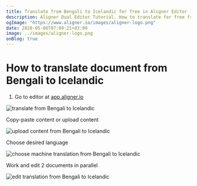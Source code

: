 ```yaml
---
title: Translate from Bengali to Icelandic for free in Aligner Editor
description: Aligner Dual Editor Tutorial. How to translate for free from Bengali to Icelandic. Aligner is multilingual document management platform. 
ogImage: "https://www.aligner.io/images/aligner-logo.png"
date: 2020-05-06T07:09:21+03:00
image: ../images/aligner-logo.png
onBlog: true
---
```


# How to translate document from Bengali to Icelandic

1. Go to editor at [app.aligner.io](https://app.aligner.io "Aligner App web page")

![translate from Bengali to Icelandic](../aligner-blank-editor.png "translate from Bengali to Icelandic")

Copy-paste content or upload content

![upload content from Bengali to Icelandic](../aligner-uploaded-document.png "upload content from Bengali to Icelandic")

Choose desired language

![choose machine translation from Bengali to Icelandic](../aligner-language-dropdown.png "choose machine translation from Bengali to Icelandic")

Work and edit 2 documents in parallel

![edit translation from Bengali to Icelandic](../aligner-double-sitded-editor.png "edit translation from Bengali to Icelandic")

